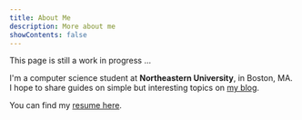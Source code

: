 ```yaml
---
title: About Me
description: More about me
showContents: false
---
```


<Alert className="md:w-3/4 lg:w-3/5">

This page is still a work in progress ...

</Alert>

I'm a computer science student at **Northeastern University**, in Boston, MA. I hope to share guides on simple but interesting topics on [my blog](/blog).

You can find my [resume here](/resume).